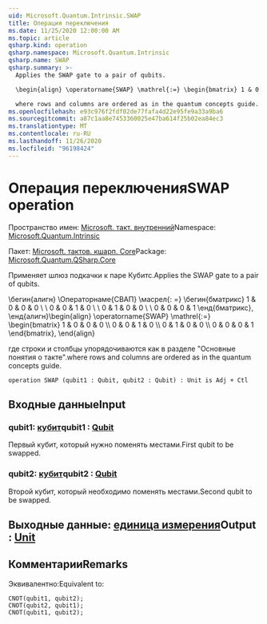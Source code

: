```yaml
---
uid: Microsoft.Quantum.Intrinsic.SWAP
title: Операция переключения
ms.date: 11/25/2020 12:00:00 AM
ms.topic: article
qsharp.kind: operation
qsharp.namespace: Microsoft.Quantum.Intrinsic
qsharp.name: SWAP
qsharp.summary: >-
  Applies the SWAP gate to a pair of qubits.

  \begin{align} \operatorname{SWAP} \mathrel{:=} \begin{bmatrix} 1 & 0 & 0 & 0 \\\\ 0 & 0 & 1 & 0 \\\\ 0 & 1 & 0 & 0 \\\\ 0 & 0 & 0 & 1 \end{bmatrix}, \end{align}

  where rows and columns are ordered as in the quantum concepts guide.
ms.openlocfilehash: e93c976f2fdf02de77fafa4d22e95fe9a33a9ba6
ms.sourcegitcommit: a87c1aa8e7453360025e47ba614f25b02ea84ec3
ms.translationtype: MT
ms.contentlocale: ru-RU
ms.lasthandoff: 11/26/2020
ms.locfileid: "96198424"
---
```

# <a name="swap-operation"></a><span data-ttu-id="66e92-102">Операция переключения</span><span class="sxs-lookup"><span data-stu-id="66e92-102">SWAP operation</span></span>

<span data-ttu-id="66e92-103">Пространство имен: [Microsoft. такт. внутренний](xref:Microsoft.Quantum.Intrinsic)</span><span class="sxs-lookup"><span data-stu-id="66e92-103">Namespace: [Microsoft.Quantum.Intrinsic](xref:Microsoft.Quantum.Intrinsic)</span></span>

<span data-ttu-id="66e92-104">Пакет: [Microsoft. тактов. кшарп. Core](https://nuget.org/packages/Microsoft.Quantum.QSharp.Core)</span><span class="sxs-lookup"><span data-stu-id="66e92-104">Package: [Microsoft.Quantum.QSharp.Core](https://nuget.org/packages/Microsoft.Quantum.QSharp.Core)</span></span>


<span data-ttu-id="66e92-105">Применяет шлюз подкачки к паре Кубитс.</span><span class="sxs-lookup"><span data-stu-id="66e92-105">Applies the SWAP gate to a pair of qubits.</span></span>

<span data-ttu-id="66e92-106">\бегин{алигн} \Операторнаме{СВАП} \масрел{: =} \бегин{бматрикс} 1 & 0 & 0 & 0 \\ \\ 0 & 0 & 1 & 0 \\ \\ 0 & 1 & 0 & 0 \\ \\ 0 & 0 & 0 & 1 \енд{бматрикс}, \енд{алигн}</span><span class="sxs-lookup"><span data-stu-id="66e92-106">\begin{align} \operatorname{SWAP} \mathrel{:=} \begin{bmatrix} 1 & 0 & 0 & 0 \\\\ 0 & 0 & 1 & 0 \\\\ 0 & 1 & 0 & 0 \\\\ 0 & 0 & 0 & 1 \end{bmatrix}, \end{align}</span></span>

<span data-ttu-id="66e92-107">где строки и столбцы упорядочиваются как в разделе "Основные понятия о такте".</span><span class="sxs-lookup"><span data-stu-id="66e92-107">where rows and columns are ordered as in the quantum concepts guide.</span></span>

```qsharp
operation SWAP (qubit1 : Qubit, qubit2 : Qubit) : Unit is Adj + Ctl
```


## <a name="input"></a><span data-ttu-id="66e92-108">Входные данные</span><span class="sxs-lookup"><span data-stu-id="66e92-108">Input</span></span>

### <a name="qubit1--qubit"></a><span data-ttu-id="66e92-109">qubit1: [кубит](xref:microsoft.quantum.lang-ref.qubit)</span><span class="sxs-lookup"><span data-stu-id="66e92-109">qubit1 : [Qubit](xref:microsoft.quantum.lang-ref.qubit)</span></span>

<span data-ttu-id="66e92-110">Первый кубит, который нужно поменять местами.</span><span class="sxs-lookup"><span data-stu-id="66e92-110">First qubit to be swapped.</span></span>


### <a name="qubit2--qubit"></a><span data-ttu-id="66e92-111">qubit2: [кубит](xref:microsoft.quantum.lang-ref.qubit)</span><span class="sxs-lookup"><span data-stu-id="66e92-111">qubit2 : [Qubit](xref:microsoft.quantum.lang-ref.qubit)</span></span>

<span data-ttu-id="66e92-112">Второй кубит, который необходимо поменять местами.</span><span class="sxs-lookup"><span data-stu-id="66e92-112">Second qubit to be swapped.</span></span>



## <a name="output--unit"></a><span data-ttu-id="66e92-113">Выходные данные: [единица измерения](xref:microsoft.quantum.lang-ref.unit)</span><span class="sxs-lookup"><span data-stu-id="66e92-113">Output : [Unit](xref:microsoft.quantum.lang-ref.unit)</span></span>



## <a name="remarks"></a><span data-ttu-id="66e92-114">Комментарии</span><span class="sxs-lookup"><span data-stu-id="66e92-114">Remarks</span></span>

<span data-ttu-id="66e92-115">Эквивалентно:</span><span class="sxs-lookup"><span data-stu-id="66e92-115">Equivalent to:</span></span>

```qsharp
CNOT(qubit1, qubit2);
CNOT(qubit2, qubit1);
CNOT(qubit1, qubit2);
```
